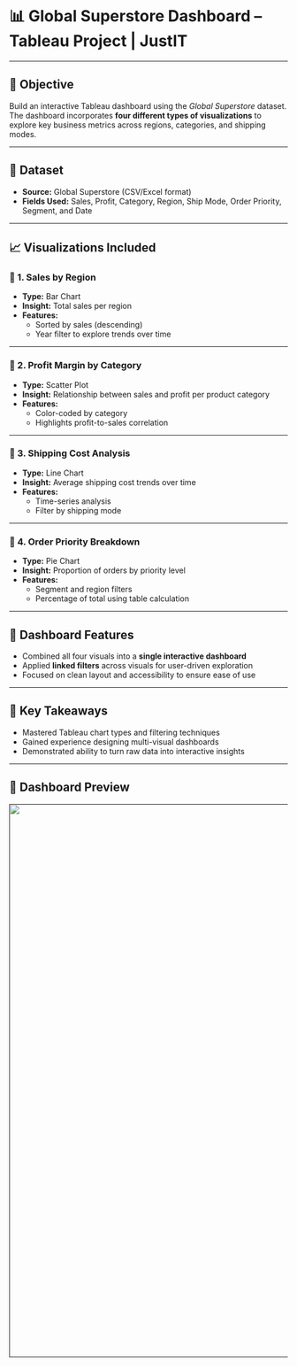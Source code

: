 # 📊 Global Superstore Dashboard – Tableau Project | JustIT

---

## 🎯 Objective

Build an interactive Tableau dashboard using the *Global Superstore* dataset. The dashboard incorporates **four different types of visualizations** to explore key business metrics across regions, categories, and shipping modes.

---

## 📁 Dataset

- **Source:** Global Superstore (CSV/Excel format)
- **Fields Used:** Sales, Profit, Category, Region, Ship Mode, Order Priority, Segment, and Date

---

## 📈 Visualizations Included

### 🔹 1. **Sales by Region**
- **Type:** Bar Chart  
- **Insight:** Total sales per region  
- **Features:**  
  - Sorted by sales (descending)  
  - Year filter to explore trends over time

---

### 🔹 2. **Profit Margin by Category**
- **Type:** Scatter Plot  
- **Insight:** Relationship between sales and profit per product category  
- **Features:**  
  - Color-coded by category  
  - Highlights profit-to-sales correlation

---

### 🔹 3. **Shipping Cost Analysis**
- **Type:** Line Chart  
- **Insight:** Average shipping cost trends over time  
- **Features:**  
  - Time-series analysis  
  - Filter by shipping mode

---

### 🔹 4. **Order Priority Breakdown**
- **Type:** Pie Chart  
- **Insight:** Proportion of orders by priority level  
- **Features:**  
  - Segment and region filters  
  - Percentage of total using table calculation

---

## 🧩 Dashboard Features

- Combined all four visuals into a **single interactive dashboard**
- Applied **linked filters** across visuals for user-driven exploration
- Focused on clean layout and accessibility to ensure ease of use

---

## 📌 Key Takeaways

- Mastered Tableau chart types and filtering techniques
- Gained experience designing multi-visual dashboards
- Demonstrated ability to turn raw data into interactive insights

---

## 📸 Dashboard Preview

<a href="" target="_blank" rel="noreferrer"><img src="https://github.com/nathan-mullings-dev/tableau-project-justit/blob/main/Global%20Superstore%20Dashboard.png" width="1000"/></a>
